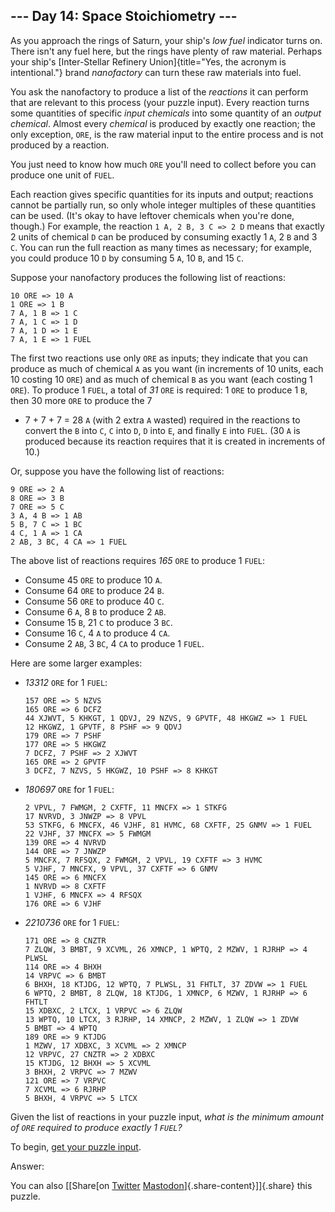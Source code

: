 --- Day 14: Space Stoichiometry ---
-----------------------------------

As you approach the rings of Saturn, your ship's *low fuel* indicator
turns on. There isn't any fuel here, but the rings have plenty of raw
material. Perhaps your ship's [Inter-Stellar Refinery
Union]{title="Yes, the acronym is intentional."} brand *nanofactory* can
turn these raw materials into fuel.

You ask the nanofactory to produce a list of the *reactions* it can
perform that are relevant to this process (your puzzle input). Every
reaction turns some quantities of specific *input chemicals* into some
quantity of an *output chemical*. Almost every *chemical* is produced by
exactly one reaction; the only exception, `ORE`, is the raw material
input to the entire process and is not produced by a reaction.

You just need to know how much `ORE` you'll need to collect before you
can produce one unit of `FUEL`.

Each reaction gives specific quantities for its inputs and output;
reactions cannot be partially run, so only whole integer multiples of
these quantities can be used. (It's okay to have leftover chemicals when
you're done, though.) For example, the reaction `1 A, 2 B, 3 C => 2 D`
means that exactly 2 units of chemical `D` can be produced by consuming
exactly 1 `A`, 2 `B` and 3 `C`. You can run the full reaction as many
times as necessary; for example, you could produce 10 `D` by consuming 5
`A`, 10 `B`, and 15 `C`.

Suppose your nanofactory produces the following list of reactions:

    10 ORE => 10 A
    1 ORE => 1 B
    7 A, 1 B => 1 C
    7 A, 1 C => 1 D
    7 A, 1 D => 1 E
    7 A, 1 E => 1 FUEL

The first two reactions use only `ORE` as inputs; they indicate that you
can produce as much of chemical `A` as you want (in increments of 10
units, each 10 costing 10 `ORE`) and as much of chemical `B` as you want
(each costing 1 `ORE`). To produce 1 `FUEL`, a total of *31* `ORE` is
required: 1 `ORE` to produce 1 `B`, then 30 more `ORE` to produce the 7
+ 7 + 7 + 7 = 28 `A` (with 2 extra `A` wasted) required in the reactions
to convert the `B` into `C`, `C` into `D`, `D` into `E`, and finally `E`
into `FUEL`. (30 `A` is produced because its reaction requires that it
is created in increments of 10.)

Or, suppose you have the following list of reactions:

    9 ORE => 2 A
    8 ORE => 3 B
    7 ORE => 5 C
    3 A, 4 B => 1 AB
    5 B, 7 C => 1 BC
    4 C, 1 A => 1 CA
    2 AB, 3 BC, 4 CA => 1 FUEL

The above list of reactions requires *165* `ORE` to produce 1 `FUEL`:

-   Consume 45 `ORE` to produce 10 `A`.
-   Consume 64 `ORE` to produce 24 `B`.
-   Consume 56 `ORE` to produce 40 `C`.
-   Consume 6 `A`, 8 `B` to produce 2 `AB`.
-   Consume 15 `B`, 21 `C` to produce 3 `BC`.
-   Consume 16 `C`, 4 `A` to produce 4 `CA`.
-   Consume 2 `AB`, 3 `BC`, 4 `CA` to produce 1 `FUEL`.

Here are some larger examples:

-   *13312* `ORE` for 1 `FUEL`:

        157 ORE => 5 NZVS
        165 ORE => 6 DCFZ
        44 XJWVT, 5 KHKGT, 1 QDVJ, 29 NZVS, 9 GPVTF, 48 HKGWZ => 1 FUEL
        12 HKGWZ, 1 GPVTF, 8 PSHF => 9 QDVJ
        179 ORE => 7 PSHF
        177 ORE => 5 HKGWZ
        7 DCFZ, 7 PSHF => 2 XJWVT
        165 ORE => 2 GPVTF
        3 DCFZ, 7 NZVS, 5 HKGWZ, 10 PSHF => 8 KHKGT

-   *180697* `ORE` for 1 `FUEL`:

        2 VPVL, 7 FWMGM, 2 CXFTF, 11 MNCFX => 1 STKFG
        17 NVRVD, 3 JNWZP => 8 VPVL
        53 STKFG, 6 MNCFX, 46 VJHF, 81 HVMC, 68 CXFTF, 25 GNMV => 1 FUEL
        22 VJHF, 37 MNCFX => 5 FWMGM
        139 ORE => 4 NVRVD
        144 ORE => 7 JNWZP
        5 MNCFX, 7 RFSQX, 2 FWMGM, 2 VPVL, 19 CXFTF => 3 HVMC
        5 VJHF, 7 MNCFX, 9 VPVL, 37 CXFTF => 6 GNMV
        145 ORE => 6 MNCFX
        1 NVRVD => 8 CXFTF
        1 VJHF, 6 MNCFX => 4 RFSQX
        176 ORE => 6 VJHF

-   *2210736* `ORE` for 1 `FUEL`:

        171 ORE => 8 CNZTR
        7 ZLQW, 3 BMBT, 9 XCVML, 26 XMNCP, 1 WPTQ, 2 MZWV, 1 RJRHP => 4 PLWSL
        114 ORE => 4 BHXH
        14 VRPVC => 6 BMBT
        6 BHXH, 18 KTJDG, 12 WPTQ, 7 PLWSL, 31 FHTLT, 37 ZDVW => 1 FUEL
        6 WPTQ, 2 BMBT, 8 ZLQW, 18 KTJDG, 1 XMNCP, 6 MZWV, 1 RJRHP => 6 FHTLT
        15 XDBXC, 2 LTCX, 1 VRPVC => 6 ZLQW
        13 WPTQ, 10 LTCX, 3 RJRHP, 14 XMNCP, 2 MZWV, 1 ZLQW => 1 ZDVW
        5 BMBT => 4 WPTQ
        189 ORE => 9 KTJDG
        1 MZWV, 17 XDBXC, 3 XCVML => 2 XMNCP
        12 VRPVC, 27 CNZTR => 2 XDBXC
        15 KTJDG, 12 BHXH => 5 XCVML
        3 BHXH, 2 VRPVC => 7 MZWV
        121 ORE => 7 VRPVC
        7 XCVML => 6 RJRHP
        5 BHXH, 4 VRPVC => 5 LTCX

Given the list of reactions in your puzzle input, *what is the minimum
amount of `ORE` required to produce exactly 1 `FUEL`?*

To begin, [get your puzzle input](14/input).

Answer:

You can also [\[Share[on
[Twitter](https://twitter.com/intent/tweet?text=%22Space+Stoichiometry%22+%2D+Day+14+%2D+Advent+of+Code+2019&url=https%3A%2F%2Fadventofcode%2Ecom%2F2019%2Fday%2F14&related=ericwastl&hashtags=AdventOfCode)
[Mastodon](javascript:void(0);)]{.share-content}\]]{.share} this puzzle.
